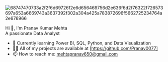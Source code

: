 ![68747470733a2f2f6d69726f2e6d656469756d2e636f6d2f76322f726573697a653a6669743a3637392f302a304a425a783872696f5662725234764a2e676966](https://github.com/user-attachments/assets/aa631f67-600a-4226-8f51-5865aabcca44)

Hi 👋, I'm Pranav Kumar Mehta  
A passionate Data Analyst

- 🌱 Currently learning Power BI, SQL, Python, and Data Visualization  
- 👨‍💻 All of my projects are available at [https://github.com/Pranav0077]
- 📫 How to reach me: mehtapranav650@gmail.com  

